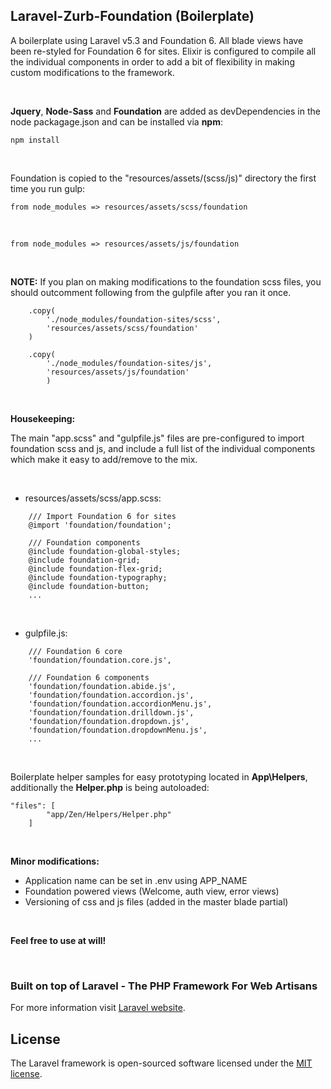 ## Laravel-Zurb-Foundation (Boilerplate)

A boilerplate using Laravel v5.3 and Foundation 6.
All blade views have been re-styled for Foundation 6 for sites.
Elixir is configured to compile all the individual components in order to add a bit of flexibility in making custom modifications to the framework. 

<br>

**Jquery**, **Node-Sass** and **Foundation** are added as devDependencies in the node packagage.json and can be installed via **npm**:

    npm install

<br>

Foundation is copied to the "resources/assets/(scss/js)" directory the first time you run gulp:

    from node_modules => resources/assets/scss/foundation

<br>

    from node_modules => resources/assets/js/foundation

<br>

**NOTE:** If you plan on making modifications to the foundation scss files, you should outcomment following from the gulpfile after you ran it once.

```
    .copy(
        './node_modules/foundation-sites/scss', 
        'resources/assets/scss/foundation'
    )

    .copy(
        './node_modules/foundation-sites/js',
        'resources/assets/js/foundation'
        )
```

<br>

**Housekeeping:**

The main "app.scss" and "gulpfile.js" files are pre-configured to import foundation scss and js, and include a full list of the individual components which make it easy to add/remove to the mix. 

<br>

* resources/assets/scss/app.scss:

```
    /// Import Foundation 6 for sites
    @import 'foundation/foundation';

    /// Foundation components
    @include foundation-global-styles;
    @include foundation-grid;
    @include foundation-flex-grid;
    @include foundation-typography;
    @include foundation-button;
    ...
```

<br>

* gulpfile.js:

```
    /// Foundation 6 core
    'foundation/foundation.core.js',

    /// Foundation 6 components
    'foundation/foundation.abide.js',
    'foundation/foundation.accordion.js',
    'foundation/foundation.accordionMenu.js',
    'foundation/foundation.drilldown.js',
    'foundation/foundation.dropdown.js',
    'foundation/foundation.dropdownMenu.js',
    ...
```

<br>

Boilerplate helper samples for easy prototyping located in **App\Helpers**, additionally the **Helper.php** is being autoloaded:

    "files": [
            "app/Zen/Helpers/Helper.php"
        ]

<br>

**Minor modifications:**

* Application name can be set in .env using APP_NAME
* Foundation powered views (Welcome, auth view, error views)
* Versioning of css and js files (added in the master blade partial)

<br>

**Feel free to use at will!**

<br>

### Built on top of Laravel - The PHP Framework For Web Artisans

For more information visit [Laravel website](http://laravel.com/docs).

## License

The Laravel framework is open-sourced software licensed under the [MIT license](http://opensource.org/licenses/MIT).